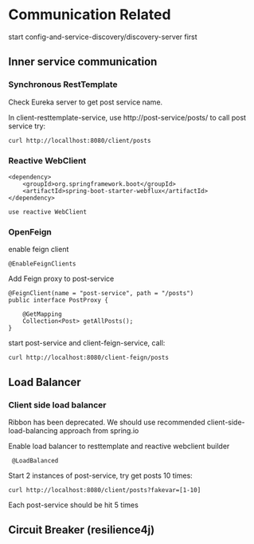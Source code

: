 # Communication Related
start config-and-service-discovery/discovery-server first

## Inner service communication
### Synchronous RestTemplate
Check Eureka server to get post service name.

In client-resttemplate-service, use http://post-service/posts/ to call post service
try:

    curl http://locallhost:8080/client/posts

### Reactive WebClient

    <dependency>
        <groupId>org.springframework.boot</groupId>
        <artifactId>spring-boot-starter-webflux</artifactId>
    </dependency>
    
    use reactive WebClient

### OpenFeign
enable feign client

    @EnableFeignClients

Add Feign proxy to post-service

    @FeignClient(name = "post-service", path = "/posts")
    public interface PostProxy {
    
        @GetMapping
        Collection<Post> getAllPosts();
    }

start post-service and client-feign-service, call:

    curl http://localhost:8080/client-feign/posts
    
## Load Balancer
### Client side load balancer
Ribbon has been deprecated. We should use recommended client-side-load-balancing approach from spring.io


Enable load balancer to resttemplate and reactive webclient builder

     @LoadBalanced

Start 2 instances of post-service, try get posts 10 times:

    curl http://localhost:8080/client/posts?fakevar=[1-10]

Each post-service should be hit 5 times


## Circuit Breaker (resilience4j)